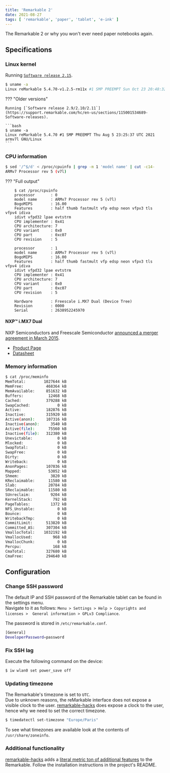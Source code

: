 ```yaml
---
title: 'Remarkable 2'
date: 2021-08-27
tags: [ 'remarkable', 'paper', 'tablet', 'e-ink' ]
---
```


The Remarkable 2 or why you won't ever need paper notebooks again.

## Specifications

### Linux kernel

Running [`Software release 2.15`](https://support.remarkable.com/hc/en-us/sections/115001534689-Software-releases).

```bash
$ uname -a
Linux reMarkable 5.4.70-v1.2.5-rm11x #1 SMP PREEMPT Sun Oct 23 20:48:32 UTC 2022 armv7l GNU/Linux
```

??? "Older versions"

    Running [`Software release 2.9/2.10/2.11`](https://support.remarkable.com/hc/en-us/sections/115001534689-Software-releases).

    ```bash
    $ uname -a
    Linux reMarkable 5.4.70 #1 SMP PREEMPT Thu Aug 5 23:25:37 UTC 2021 armv7l GNU/Linux
    ```

### CPU information

```bash
$ sed '/^$/d' < /proc/cpuinfo | grep -m 1 'model name' | cut -c14-
ARMv7 Processor rev 5 (v7l)
```

??? "Full output"

        $ cat /proc/cpuinfo
        processor       : 0
        model name      : ARMv7 Processor rev 5 (v7l)
        BogoMIPS        : 16.00
        Features        : half thumb fastmult vfp edsp neon vfpv3 tls vfpv4 idiva
        idivt vfpd32 lpae evtstrm
        CPU implementer : 0x41
        CPU architecture: 7
        CPU variant     : 0x0
        CPU part        : 0xc07
        CPU revision    : 5

        processor       : 1
        model name      : ARMv7 Processor rev 5 (v7l)
        BogoMIPS        : 16.00
        Features        : half thumb fastmult vfp edsp neon vfpv3 tls vfpv4 idiva
        idivt vfpd32 lpae evtstrm
        CPU implementer : 0x41
        CPU architecture: 7
        CPU variant     : 0x0
        CPU part        : 0xc07
        CPU revision    : 5

        Hardware        : Freescale i.MX7 Dual (Device Tree)
        Revision        : 0000
        Serial          : 2638952245970

#### NXP™ i.MX7 Dual

NXP Semiconductors and Freescale Semiconductor [announced a merger agreement in
March 2015](https://en.wikipedia.org/wiki/NXP_Semiconductors).

- [Product Page](https://www.nxp.com/products/processors-and-microcontrollers/arm-processors/i-mx-applications-processors/i-mx-7-processors/i-mx-7dual-processors-heterogeneous-processing-with-dual-arm-cortex-a7-and-cortex-m4-cores:i.MX7D)
- [Datasheet](https://www.nxp.com/docs/en/data-sheet/IMX7DCEC.pdf)

### Memory information

```bash
$ cat /proc/meminfo
MemTotal:        1027644 kB
MemFree:          468364 kB
MemAvailable:     851632 kB
Buffers:           12468 kB
Cached:           379288 kB
SwapCached:            0 kB
Active:           182876 kB
Inactive:         315920 kB
Active(anon):     107316 kB
Inactive(anon):     3540 kB
Active(file):      75560 kB
Inactive(file):   312380 kB
Unevictable:           0 kB
Mlocked:               0 kB
SwapTotal:             0 kB
SwapFree:              0 kB
Dirty:                 0 kB
Writeback:             0 kB
AnonPages:        107036 kB
Mapped:            53052 kB
Shmem:              3820 kB
KReclaimable:      11580 kB
Slab:              20784 kB
SReclaimable:      11580 kB
SUnreclaim:         9204 kB
KernelStack:         792 kB
PageTables:         1372 kB
NFS_Unstable:          0 kB
Bounce:                0 kB
WritebackTmp:          0 kB
CommitLimit:      513820 kB
Committed_AS:     307304 kB
VmallocTotal:    1032192 kB
VmallocUsed:         968 kB
VmallocChunk:          0 kB
Percpu:              168 kB
CmaTotal:         327680 kB
CmaFree:          294640 kB
```

## Configuration

### Change SSH password

The default IP and SSH password of the Remarkable tablet can be found in the
settings menu.  
Navigate to it as follows: `Menu > Settings > Help > Copyrights and licenses > 
General information > GPLv3 Compliance`.

The password is stored in `/etc/remarkable.conf`.

```bash
[General]
DeveloperPassword=password
```

### Fix SSH lag

Execute the following command on the device:

```bash
$ iw wlan0 set power_save off
```

### Updating timezone

The Remarkable's timezone is set to `UTC`.  
Due to unknown reasons, the reMarkable interface does not expose a visible
clock to the user. [remarkable-hacks](#additional-functionality) does expose a
clock to the user, hence why we need to set the correct timezone.

```bash
$ timedatectl set-timezone "Europe/Paris"
```

To see what timezones are available look at the contents of
`/usr/share/zoneinfo`.

### Additional functionality

[remarkable-hacks](https://github.com/ddvk/remarkable-hacks) adds a [literal
metric ton of
additional features](https://github.com/ddvk/remarkable-hacks#quick-doc) to the
Remarkable. Follow the installation instructions in the project's README.
